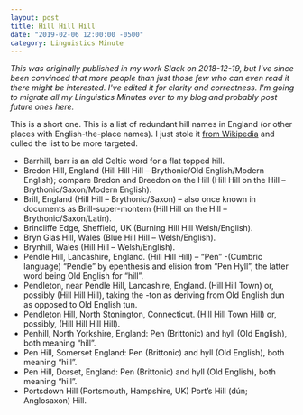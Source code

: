 ```yaml
---
layout: post
title: Hill Hill Hill
date: "2019-02-06 12:00:00 -0500"
category: Linguistics Minute
---
```

_This was originally published in my work Slack on 2018-12-19, but I've since
been convinced that more people than just those few who can even read it there
might be interested. I've edited it for clarity and correctness. I'm going to
migrate all my Linguistics Minutes over to my blog and probably post future ones
here._

This is a short one. This is a list of redundant hill names in England (or other
places with English-the-place names). I just stole it [from
Wikipedia](https://en.wikipedia.org/wiki/List_of_redundant_place_names#Mountains_and_hills)
and culled the list to be more targeted.

* Barrhill, barr is an old Celtic word for a flat topped hill.
* Bredon Hill, England (Hill Hill Hill – Brythonic/Old English/Modern English);
  compare Bredon and Breedon on the Hill (Hill Hill on the Hill –
  Brythonic/Saxon/Modern English).
* Brill, England (Hill Hill – Brythonic/Saxon) – also once known in documents as
  Brill-super-montem (Hill Hill on the Hill – Brythonic/Saxon/Latin).
* Brincliffe Edge, Sheffield, UK (Burning Hill Hill Welsh/English).
* Bryn Glas Hill, Wales (Blue Hill Hill – Welsh/English).
* Brynhill, Wales (Hill Hill – Welsh/English).
* Pendle Hill, Lancashire, England. (Hill Hill Hill) – “Pen” -(Cumbric language)
  “Pendle” by epenthesis and elision from “Pen Hyll”, the latter word being Old
  English for “hill”.
* Pendleton, near Pendle Hill, Lancashire, England. (Hill Hill Town) or,
  possibly (Hill Hill Hill), taking the -ton as deriving from Old English dun as
  opposed to Old English tun.
* Pendleton Hill, North Stonington, Connecticut. (Hill Hill Town Hill) or,
  possibly, (Hill Hill Hill Hill).
* Penhill, North Yorkshire, England: Pen (Brittonic) and hyll (Old English),
  both meaning “hill”.
* Pen Hill, Somerset England: Pen (Brittonic) and hyll (Old English), both
  meaning “hill”.
* Pen Hill, Dorset, England: Pen (Brittonic) and hyll (Old English), both
  meaning “hill”.
* Portsdown Hill (Portsmouth, Hampshire, UK) Port’s Hill (dún; Anglosaxon) Hill.
